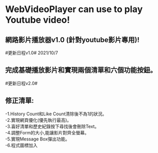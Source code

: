 # WebVideoPlayer can use to play Youtube video!
## 網路影片播放器v1.0 (針對youtube影片專用)!

#更新日程v1.0# 2021/10/7
## 完成基礎播放影片和實現兩個清單和六個功能按鈕。

#更新日程v2.0#
## 修正清單:
-1.History Count和Like Count清除後不為1的狀況。  
-2.實現網頁優化(優先執行最高)。  
-3.喜好清單和歷史紀錄按下尋找後會刪除Text。  
-4.調整Form的大小,能讓影片對齊全螢幕。  
-5.實現Message Box彈出功能。  
-6.程式圖標加入  

